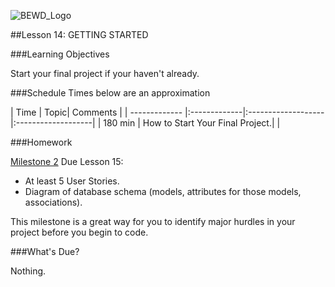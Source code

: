 ![BEWD_Logo](../assets/BEWD_Logo.png)


##Lesson 14: GETTING STARTED 


###Learning Objectives

Start your final project if your haven't already.


###Schedule
Times below are an approximation


| Time        | Topic| Comments |
| ------------- |:-------------|:-------------------|:-------------------|
| 180 min | How to Start Your Final Project.|  |


###Homework

[Milestone 2](Homewrk/Rails) Due Lesson 15:

*	At least 5 User Stories.
*	Diagram of database schema (models, attributes for those models, associations).

This milestone is a great way for you to identify major hurdles in your project before you begin to code. 


###What's Due? 

Nothing.

